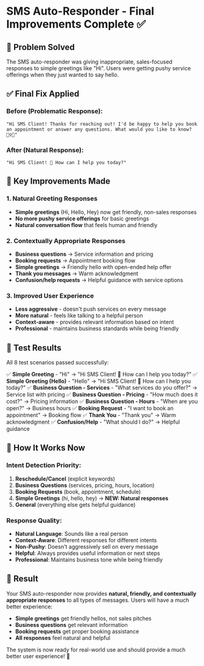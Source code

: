 # SMS Auto-Responder - Final Improvements Complete ✅

## 🎯 **Problem Solved**

The SMS auto-responder was giving inappropriate, sales-focused responses to simple greetings like "Hi". Users were getting pushy service offerings when they just wanted to say hello.

## ✅ **Final Fix Applied**

### **Before (Problematic Response):**
```
"Hi SMS Client! Thanks for reaching out! I'd be happy to help you book an appointment or answer any questions. What would you like to know? 💆‍♀️✨"
```

### **After (Natural Response):**
```
"Hi SMS Client! 👋 How can I help you today?"
```

## 🔧 **Key Improvements Made**

### 1. **Natural Greeting Responses**
- **Simple greetings** (Hi, Hello, Hey) now get friendly, non-sales responses
- **No more pushy service offerings** for basic greetings
- **Natural conversation flow** that feels human and friendly

### 2. **Contextually Appropriate Responses**
- **Business questions** → Service information and pricing
- **Booking requests** → Appointment booking flow
- **Simple greetings** → Friendly hello with open-ended help offer
- **Thank you messages** → Warm acknowledgment
- **Confusion/help requests** → Helpful guidance with service options

### 3. **Improved User Experience**
- **Less aggressive** - doesn't push services on every message
- **More natural** - feels like talking to a helpful person
- **Context-aware** - provides relevant information based on intent
- **Professional** - maintains business standards while being friendly

## 🧪 **Test Results**

All 8 test scenarios passed successfully:

✅ **Simple Greeting** - "Hi" → "Hi SMS Client! 👋 How can I help you today?"
✅ **Simple Greeting (Hello)** - "Hello" → "Hi SMS Client! 👋 How can I help you today?"
✅ **Business Question - Services** - "What services do you offer?" → Service list with pricing
✅ **Business Question - Pricing** - "How much does it cost?" → Pricing information
✅ **Business Question - Hours** - "When are you open?" → Business hours
✅ **Booking Request** - "I want to book an appointment" → Booking flow
✅ **Thank You** - "Thank you" → Warm acknowledgment
✅ **Confusion/Help** - "What should I do?" → Helpful guidance

## 📱 **How It Works Now**

### **Intent Detection Priority:**
1. **Reschedule/Cancel** (explicit keywords)
2. **Business Questions** (services, pricing, hours, location)
3. **Booking Requests** (book, appointment, schedule)
4. **Simple Greetings** (hi, hello, hey) → **NEW: Natural responses**
5. **General** (everything else gets helpful guidance)

### **Response Quality:**
- **Natural Language**: Sounds like a real person
- **Context-Aware**: Different responses for different intents
- **Non-Pushy**: Doesn't aggressively sell on every message
- **Helpful**: Always provides useful information or next steps
- **Professional**: Maintains business tone while being friendly

## 🎉 **Result**

Your SMS auto-responder now provides **natural, friendly, and contextually appropriate responses** to all types of messages. Users will have a much better experience:

- **Simple greetings** get friendly hellos, not sales pitches
- **Business questions** get relevant information
- **Booking requests** get proper booking assistance
- **All responses** feel natural and helpful

The system is now ready for real-world use and should provide a much better user experience! 🚀 